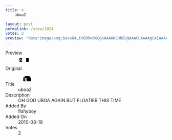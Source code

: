 ```yaml
---
title: >
    uboa2

layout: post
permalink: /view/1024
votes: 2
preview: "data:image/png;base64,iVBORw0KGgoAAAANSUhEUgAAACUAAAAgCAIAAAAaMSbnAAAABnRSTlMA/wD/AP5AXyvrAAAAfElEQVRIie3WsQqAMAwEUE/8/082DoGQhoKlJNHhbih2kGdsWgqR+2jM2YnRo/dz7/ITYM4v7tGV1z+tTyMi9gwg1xvq81JRBk+rsRFA+hdM1k8NHcv/p2dsmpjYL1aQkbleXD8PVLTPy34o99IbJKT7fAHvL/To0aO3lQdTIjM7vWSAjAAAAABJRU5ErkJggg=="
---
```

<dl class="side-by-side">
<dt>Preview</dt>
<dd>
    <img class="preview" src="data:image/png;base64,iVBORw0KGgoAAAANSUhEUgAAACUAAAAgCAIAAAAaMSbnAAAABnRSTlMA/wD/AP5AXyvrAAAAfElEQVRIie3WsQqAMAwEUE/8/082DoGQhoKlJNHhbih2kGdsWgqR+2jM2YnRo/dz7/ITYM4v7tGV1z+tTyMi9gwg1xvq81JRBk+rsRFA+hdM1k8NHcv/p2dsmpjYL1aQkbleXD8PVLTPy34o99IbJKT7fAHvL/To0aO3lQdTIjM7vWSAjAAAAABJRU5ErkJggg==">
</dd>
<dt>Original</dt>
<dd>
    <img class="preview" src="data:image/png;base64,iVBORw0KGgoAAAANSUhEUgAAAEAAAAAgCAYAAACinX6EAAAAbklEQVR4nO3VQQrAIAxE0dz/0u3eJpoSFxPyHwyIuMmgaAYAAAAAAFD3FNMeBRTT3rgCqgO3L4QCvKyic4nI+wxukwswp4x1/TPyjk8gOpOMvO3gF4qQF177zH4i8o7DjroB5vwA4wq4HHmtC3gBL/i7U0AwLvgAAAAASUVORK5CYII=">
</dd>
<dt>Title</dt>
<dd>uboa2</dd>
<dt>Description</dt>
<dd>OH GOD UBOA AGAIN BUT FLOATIER THIS TIME</dd>
<dt>Added By</dt>
<dd>fishyboy</dd>
<dt>Added On</dt>
<dd>2010-08-19</dd>
<dt>Votes</dt>
<dd>2</dd>
</dl>
